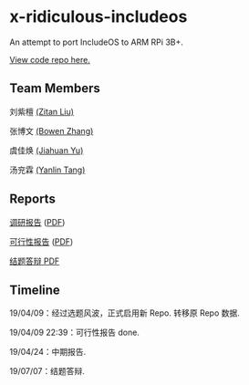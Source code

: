 # x-ridiculous-includeos

An attempt to port IncludeOS to ARM RPi 3B+.

[View code repo here.](https://github.com/libreliu/IncludeOS)

## Team Members

刘紫檀 [(Zitan Liu)](https://github.com/libreliu)

张博文 [(Bowen Zhang)](https://github.com/ForeverFancy)

虞佳焕 [(Jiahuan Yu)](https://github.com/yjh1021317464)

汤兖霖 [(Yanlin Tang)](https://github.com/RuaBQ)

## Reports

[调研报告](reports/research.md) ([PDF](reports/research.pdf))

[可行性报告](reports/feasibility.md) ([PDF](reports/feasibility.pdf))

[结题答辩 PDF](reports\Ridiculous-includeOS-Final.pdf)

## Timeline

19/04/09：经过选题风波，正式启用新 Repo. 转移原 Repo 数据.

19/04/09 22:39：可行性报告 done.

19/04/24：中期报告.

19/07/07：结题答辩.